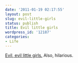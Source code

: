 ```yaml
---
date: '2011-01-19 02:17:55'
layout: post
slug: evil-little-girls
status: publish
title: Evil little girls
wordpress_id: '12187'
categories:
- Life
---
```


[Evil, evil little girls.](http://hyperboleandahalf.blogspot.com/2011/01/wolves.html) Also, hilarious. 
